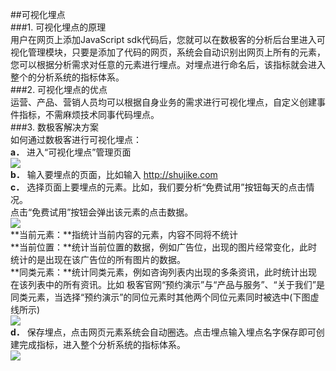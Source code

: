 ##可视化埋点  
###1. 可视化埋点的原理  
用户在网页上添加JavaScript sdk代码后，您就可以在数极客的分析后台里进入可视化管理模块，只要是添加了代码的网页，系统会自动识别出网页上所有的元素，您可以根据分析需求对任意的元素进行埋点。对埋点进行命名后，该指标就会进入整个的分析系统的指标体系。  
###2. 可视化埋点的优点  
运营、产品、营销人员均可以根据自身业务的需求进行可视化埋点，自定义创建事件指标，不需麻烦技术同事代码埋点。  
###3. 数极客解决方案  
如何通过数极客进行可视化埋点：  
**a．** 进入“可视化埋点”管理页面  
![](http://www.shujike.com/docsimg/可视化埋点2.jpg)  
**b．** 输入要埋点的页面，比如输入 http://shujike.com  
**c．** 选择页面上要埋点的元素。比如，我们要分析“免费试用”按钮每天的点击情况。  
点击“免费试用”按钮会弹出该元素的点击数据。  
![](http://www.shujike.com/docsimg/可视化埋点3.jpg)  
   **当前元素：**指统计当前内容的元素，内容不同将不统计  
   **当前位置：**统计当前位置的数据，例如广告位，出现的图片经常变化，此时统计的是出现在该广告位的所有图片的数据。  
   **同类元素：**统计同类元素，例如咨询列表内出现的多条资讯，此时统计出现在该列表中的所有资讯。比如 极客官网“预约演示”与“产品与服务”、“关于我们”是同类元素，当选择“预约演示”的同位元素时其他两个同位元素同时被选中(下图虚线所示)  
![](http://www.shujike.com/docsimg/可视化埋点1.jpg)  
**d．**	保存埋点，点击网页元素系统会自动圈选。点击埋点输入埋点名字保存即可创建完成指标，进入整个分析系统的指标体系。  
![](http://www.shujike.com/docsimg/可视化埋点4.jpg)  
